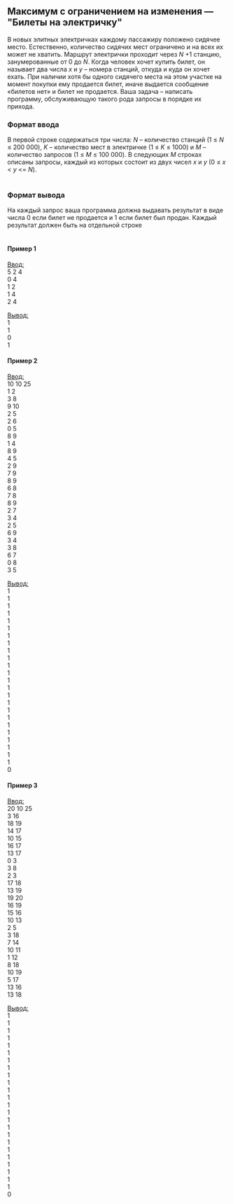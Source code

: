 ## Максимум с ограничением на изменения — "Билеты на электричку"


В новых элитных электричках каждому пассажиру положено сидячее место.
Естественно, количество сидячих мест ограничено и на всех их может не хватить.
Маршрут электрички проходит через _N_ +1 станцию, занумерованные от 0 до _N_. Когда человек хочет купить билет, он называет два числа _x_ и _y_ – номера станций, откуда и куда он хочет ехать.
При наличии хотя бы одного сидячего места на этом участке на момент покупки ему продается билет, иначе выдается сообщение «билетов нет» и билет не продается.
Ваша задача – написать программу, обслуживающую такого рода запросы в порядке их прихода.
### Формат ввода

В первой строке содержаться три числа: _N_ – количество станций (1 ≤ _N_ ≤ 200 000), _K_ – количество мест в электричке (1 ≤ _K_ ≤ 1000) и _M_ – количество запросов (1 ≤ _M_ ≤ 100 000).
В следующих _M_ строках описаны запросы, каждый из которых состоит из двух чисел _x_ и _y_ (0 ≤ _x_ < _y_ <= _N_).
<br></br>
### Формат вывода

На каждый запрос ваша программа должна выдавать результат в виде числа 0 если билет не продается и 1 если билет был продан. Каждый результат должен быть на отдельной строке
<br></br>
#### Пример 1

<ins>Ввод:</ins><br>
5 2 4<br>
0 4<br>
1 2<br>
1 4<br>
2 4<br>


<ins>Вывод:</ins><br>
1<br>
1<br>
0<br>
1<br>

#### Пример 2

<ins>Ввод:</ins><br>
10 10 25<br>
1 2<br>
3 8<br>
9 10<br>
2 5<br>
2 6<br>
0 5<br>
8 9<br>
1 4<br>
8 9<br>
4 5<br>
2 9<br>
7 9<br>
8 9<br>
6 8<br>
7 8<br>
8 9<br>
2 7<br>
3 4<br>
2 5<br>
6 9<br>
3 4<br>
3 8<br>
6 7<br>
0 8<br>
3 5<br>

<ins>Вывод:</ins><br>
1<br>
1<br>
1<br>
1<br>
1<br>
1<br>
1<br>
1<br>
1<br>
1<br>
1<br>
1<br>
1<br>
1<br>
1<br>
1<br>
1<br>
1<br>
1<br>
1<br>
1<br>
1<br>
1<br>
1<br>
0<br>

#### Пример 3

<ins>Ввод:</ins><br>
20 10 25<br>
3 16<br>
18 19<br>
14 17<br>
10 15<br>
16 17<br>
13 17<br>
0 3<br>
3 8<br>
2 3<br>
17 18<br>
13 19<br>
19 20<br>
16 19<br>
15 16<br>
10 13<br>
2 5<br>
3 18<br>
7 14<br>
10 11<br>
1 12<br>
8 18<br>
10 19<br>
5 17<br>
13 16<br>
13 18<br>


<ins>Вывод:</ins><br>
1<br>
1<br>
1<br>
1<br>
1<br>
1<br>
1<br>
1<br>
1<br>
1<br>
1<br>
1<br>
1<br>
1<br>
1<br>
1<br>
1<br>
1<br>
1<br>
1<br>
1<br>
1<br>
1<br>
1<br>
0<br>
